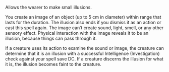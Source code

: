 Allows the wearer to make small illusions.

You create an image of an object (up to 5 cm in diameter) within range that lasts for the duration. The illusion also ends if you dismiss it as an action or cast this spell again. The image can’t create sound, light, smell, or any other sensory effect. Physical interaction with the image reveals it to be an illusion, because things can pass through it.

If a creature uses its action to examine the sound or image, the creature can determine that it is an illusion with a successful Intelligence (Investigation) check against your spell save DC. If a creature discerns the illusion for what it is, the illusion becomes faint to the creature.